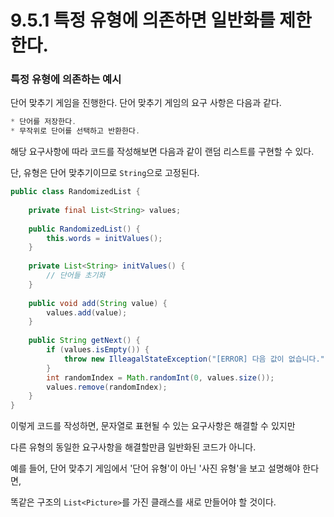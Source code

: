 # 9.5.1 특정 유형에 의존하면 일반화를 제한한다.

### 특정 유형에 의존하는 예시

단어 맞추기 게임을 진행한다.
단어 맞추기 게임의 요구 사항은 다음과 같다.

```java
* 단어를 저장한다.
* 무작위로 단어를 선택하고 반환한다.
```

해당 요구사항에 따라 코드를 작성해보면 다음과 같이 랜덤 리스트를 구현할 수 있다.

단, 유형은 단어 맞추기이므로 `String`으로 고정된다.

```java
public class RandomizedList {
    
    private final List<String> values;
    
    public RandomizedList() {
        this.words = initValues();
    }
    
    private List<String> initValues() {
        // 단어들 초기화
    }
    
    public void add(String value) {
        values.add(value);
    }
    
    public String getNext() {
        if (values.isEmpty()) {
            throw new IlleagalStateException("[ERROR] 다음 값이 없습니다.");
        }
        int randomIndex = Math.randomInt(0, values.size());
        values.remove(randomIndex);
    }
}
```
이렇게 코드를 작성하면, 문자열로 표현될 수 있는 요구사항은 해결할 수 있지만

다른 유형의 동일한 요구사항을 해결할만큼 일반화된 코드가 아니다.

예를 들어, 단어 맞추기 게임에서 '단어 유형'이 아닌 '사진 유형'을 보고 설명해야 한다면,

똑같은 구조의 `List<Picture>`를 가진 클래스를 새로 만들어야 할 것이다.

